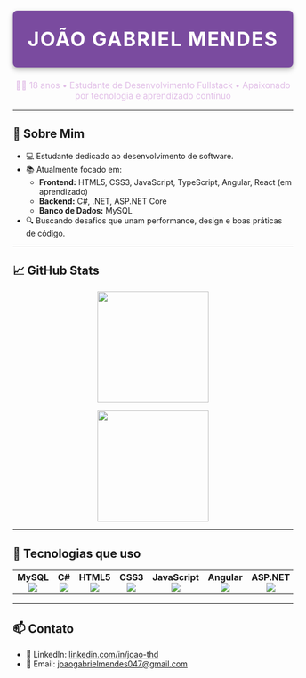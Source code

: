 <h1 align="center" style="color: #ffffff; background-color: #7a4b9f; padding: 30px 20px; font-size: 2.5em; text-transform: uppercase; letter-spacing: 2px; border-radius: 8px; box-shadow: 0 4px 10px rgba(0, 0, 0, 0.3);">João Gabriel Mendes</h1>

<p align="center" style="color: #e1bee7; font-size: 1.1em;">
  👨‍💻 18 anos • Estudante de Desenvolvimento Fullstack • Apaixonado por tecnologia e aprendizado contínuo
</p>

---

## 🚀 Sobre Mim

- 💻 Estudante dedicado ao desenvolvimento de software.
- 📚 Atualmente focado em:
  - **Frontend:** HTML5, CSS3, JavaScript, TypeScript, Angular, React (em aprendizado)
  - **Backend:** C#, .NET, ASP.NET Core
  - **Banco de Dados:** MySQL
- 🔍 Buscando desafios que unam performance, design e boas práticas de código.

---

## 📈 GitHub Stats

<div align="center">

<img 
  height="200" 
  src="https://github-readme-stats.vercel.app/api?username=joao-thd&show_icons=true&theme=tokyonight&include_all_commits=true&locale=pt-br"
/>

<img 
  height="200" 
  src="https://github-readme-stats.vercel.app/api/top-langs/?username=joao-thd&theme=tokyonight&layout=compact&custom_title=Tecnologias"
/>

</div>

---

## 🧰 Tecnologias que uso

<div align="center">

<table>
<tr>
<td align="center">
  <b>MySQL</b><br>
  <img src="https://img.icons8.com/fluency/48/000000/mysql-logo.png" />
</td>
<td align="center">
  <b>C#</b><br>
  <img src="https://img.icons8.com/color/48/000000/c-sharp-logo.png" />
</td>
<td align="center">
  <b>HTML5</b><br>
  <img src="https://img.icons8.com/color/48/000000/html-5--v1.png" />
</td>
<td align="center">
  <b>CSS3</b><br>
  <img src="https://img.icons8.com/color/48/000000/css3.png" />
</td>
<td align="center">
  <b>JavaScript</b><br>
  <img src="https://img.icons8.com/color/48/000000/javascript.png" />
</td>
<td align="center">
  <b>Angular</b><br>
  <img src="https://img.icons8.com/color/48/000000/angularjs.png" />
</td>
<td align="center">
  <b>ASP.NET</b><br>
  <img src="https://img.icons8.com/color/48/000000/net-framework.png" />
</td>
</tr>
</table>

</div>

---


## 📫 Contato

- 💼 LinkedIn: [linkedin.com/in/joao-thd]([https://linkedin.com/in/joao-thd](https://www.linkedin.com/in/jo%C3%A3o-gabriel-mendes-686102328/))
- 📧 Email: joaogabrielmendes047@gmail.com




